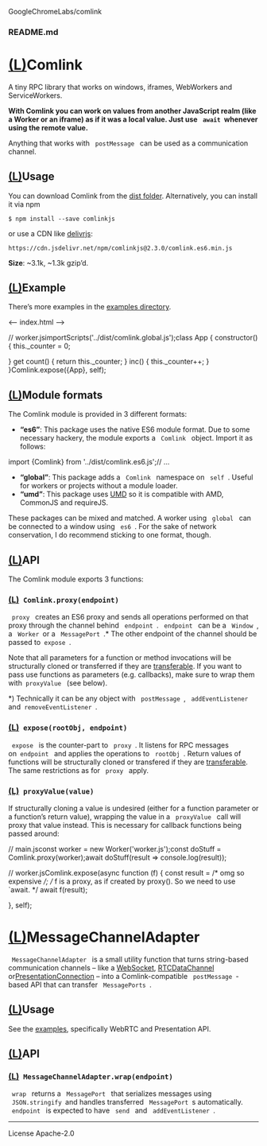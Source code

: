 GoogleChromeLabs/comlink

###    README.md

# [(L)](https://github.com/GoogleChromeLabs/comlink#comlink)Comlink

A tiny RPC library that works on windows, iframes, WebWorkers and ServiceWorkers.

**With Comlink you can work on values from another JavaScript realm (like a Worker or an iframe) as if it was a local value. Just use ` await `whenever using the remote value.**

Anything that works with ` postMessage ` can be used as a communication channel.

## [(L)](https://github.com/GoogleChromeLabs/comlink#usage)Usage

You can download Comlink from the [dist folder](https://github.com/GoogleChromeLabs/comlink/tree/master/dist). Alternatively, you can install it via npm

	$ npm install --save comlinkjs

or use a CDN like [delivrjs](https://cdn.jsdelivr.net/):

	https://cdn.jsdelivr.net/npm/comlinkjs@2.3.0/comlink.es6.min.js

**Size**: ~3.1k, ~1.3k gzip’d.

## [(L)](https://github.com/GoogleChromeLabs/comlink#example)Example

There’s more examples in the [examples directory](https://github.com/GoogleChromeLabs/comlink/tree/master/docs/examples).

<-- index.html -->
<!doctype html>
<script  src="../../dist/comlink.global.js"></script>

<script>  const  worker  =  new  Worker('worker.js');  // WebWorkers use `postMessage` and therefore work with Comlink.  const  api  =  Comlink.proxy(worker);  async  function  init() {  // Note the usage of `await`:  const  app  =  await  new  api.App();  alert(`Counter: ${await  app.count}`);  await  app.inc();  alert(`Counter: ${await  app.count}`); };  init();</script>

// worker.jsimportScripts('../dist/comlink.global.js');class  App { constructor() { this._counter  =  0;

} get  count() { return  this._counter;
} inc() { this._counter++;
}
}Comlink.expose({App}, self);

## [(L)](https://github.com/GoogleChromeLabs/comlink#module-formats)Module formats

The Comlink module is provided in 3 different formats:

- **“es6”**: This package uses the native ES6 module format. Due to some necessary hackery, the module exports a ` Comlink ` object. Import it as follows:

import {Comlink} from  '../dist/comlink.es6.js';// ...

- **“global”**: This package adds a ` Comlink ` namespace on ` self `. Useful for workers or projects without a module loader.
- **“umd”**: This package uses [UMD](https://github.com/umdjs/umd) so it is compatible with AMD, CommonJS and requireJS.

These packages can be mixed and matched. A worker using ` global ` can be connected to a window using ` es6 `. For the sake of network conservation, I do recommend sticking to one format, though.

## [(L)](https://github.com/GoogleChromeLabs/comlink#api)API

The Comlink module exports 3 functions:

### [(L)](https://github.com/GoogleChromeLabs/comlink#comlinkproxyendpoint)` Comlink.proxy(endpoint) `

` proxy ` creates an ES6 proxy and sends all operations performed on that proxy through the channel behind ` endpoint `. ` endpoint ` can be a ` Window `, a ` Worker `or a ` MessagePort `.* The other endpoint of the channel should be passed to` expose `.

Note that all parameters for a function or method invocations will be structurally cloned or transferred if they are [transferable](https://developer.mozilla.org/en-US/docs/Web/API/Transferable). If you want to pass use functions as parameters (e.g. callbacks), make sure to wrap them with` proxyValue ` (see below).

*) Technically it can be any object with ` postMessage `, ` addEventListener ` and` removeEventListener `.

### [(L)](https://github.com/GoogleChromeLabs/comlink#exposerootobj-endpoint)` expose(rootObj, endpoint) `

` expose ` is the counter-part to ` proxy `. It listens for RPC messages on` endpoint ` and applies the operations to ` rootObj `. Return values of functions will be structurally cloned or transfered if they are [transferable](https://developer.mozilla.org/en-US/docs/Web/API/Transferable). The same restrictions as for ` proxy ` apply.

### [(L)](https://github.com/GoogleChromeLabs/comlink#proxyvaluevalue)` proxyValue(value) `

If structurally cloning a value is undesired (either for a function parameter or a function’s return value), wrapping the value in a ` proxyValue ` call will proxy that value instead. This is necessary for callback functions being passed around:

// main.jsconst  worker  =  new  Worker('worker.js');const  doStuff  =  Comlink.proxy(worker);await  doStuff(result  =>  console.log(result));

// worker.jsComlink.expose(async  function (f) { const  result  =  /* omg so expensive */; /* f is a proxy, as if created by proxy(). So we need to use `await. */  await  f(result);

}, self);

# [(L)](https://github.com/GoogleChromeLabs/comlink#messagechanneladapter)MessageChannelAdapter

` MessageChannelAdapter ` is a small utility function that turns string-based communication channels – like a [WebSocket](https://developer.mozilla.org/en-US/docs/Web/API/WebSocket), [RTCDataChannel](https://developer.mozilla.org/en-US/docs/Web/API/RTCDataChannel) or[PresentationConnection](https://developer.mozilla.org/en-US/docs/Web/API/PresentationConnection) – into a Comlink-compatible ` postMessage `-based API that can transfer ` MessagePorts `.

## [(L)](https://github.com/GoogleChromeLabs/comlink#usage-1)Usage

See the [examples](https://github.com/GoogleChromeLabs/comlink/tree/master/docs/examples), specifically WebRTC and Presentation API.

## [(L)](https://github.com/GoogleChromeLabs/comlink#api-1)API

### [(L)](https://github.com/GoogleChromeLabs/comlink#messagechanneladapterwrapendpoint)` MessageChannelAdapter.wrap(endpoint) `

` wrap ` returns a ` MessagePort ` that serializes messages using ` JSON.stringify `and handles transferred ` MessagePort `s automatically. ` endpoint ` is expected to have ` send ` and ` addEventListener `.

* * *

License Apache-2.0